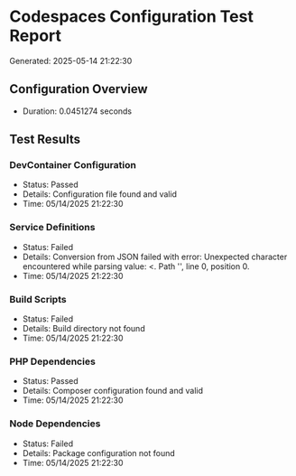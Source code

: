 # Codespaces Configuration Test Report
Generated: 2025-05-14 21:22:30

## Configuration Overview
- Duration: 0.0451274 seconds

## Test Results
### DevContainer Configuration
- Status: Passed
- Details: Configuration file found and valid
- Time: 05/14/2025 21:22:30
### Service Definitions
- Status: Failed
- Details: Conversion from JSON failed with error: Unexpected character encountered while parsing value: <. Path '', line 0, position 0.
- Time: 05/14/2025 21:22:30
### Build Scripts
- Status: Failed
- Details: Build directory not found
- Time: 05/14/2025 21:22:30
### PHP Dependencies
- Status: Passed
- Details: Composer configuration found and valid
- Time: 05/14/2025 21:22:30
### Node Dependencies
- Status: Failed
- Details: Package configuration not found
- Time: 05/14/2025 21:22:30
